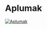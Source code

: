 # Aplumak
[![Aplumak](https://raw.githubusercontent.com/joaopedroaats/plasma-themes/master/Aplumak/picture.png)](https://www.pling.com/p/1511374/)
